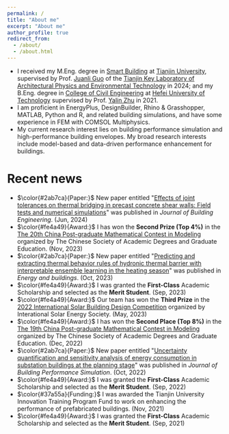 ```yaml
---
permalink: /
title: "About me"
excerpt: "About me"
author_profile: true
redirect_from: 
  - /about/
  - /about.html
---
```


- I received my M.Eng. degree in [Smart Building](http://tiei.tju.edu.cn/) at [Tianjin University](https://www.tju.edu.cn/english/index.htm), supervised by Prof. [Juanli Guo](http://t-arch.tju.edu.cn/info/2143/1125.htm) of the [Tianjin Key Laboratory of Architectural Physics and Environmental Technology](http://arch.tju.edu.cn/info/1233/1810.htm) in 2024; and my B.Eng. degree in [College of Civil Engineering](http://civil.hfut.edu.cn/) at [Hefei University of Technology](https://www.hfut.edu.cn/) supervised by Prof. [Yalin Zhu](http://civil.hfut.edu.cn/2021/0407/c8385a261299/page.htm) in 2021.
- I am proficient in EnergyPlus, DesignBuilder, Rhino & Grasshopper, MATLAB, Python and R, and related building simulations, and have some experience in FEM with COMSOL Multiphysics.
- My current research interest lies on building performance simulation and high-performance building envelopes. My broad research interests include model-based and data-driven performance enhancement for buildings.

Recent news
======
- $\color{#2ab7ca}{Paper:}$ New paper entitled "[Effects of joint tolerances on thermal bridging in precast concrete shear walls: Field tests and numerical simulations](https://doi.org/10.1016/j.jobe.2024.110097)" was published in *Journal of Building Engineering*. (Jun, 2024)
- $\color{#fe4a49}{Award:}$ I has won the **Second Prize (Top 4%)** in the [The 20th China Post-graduate Mathematical Contest in Modeling](https://cpipc.acge.org.cn//cw/detail/4/2c9080178aee323d018bccd11b4e428a) organized by The Chinese Society of Academic Degrees and Graduate Education. (Nov, 2023)
- $\color{#2ab7ca}{Paper:}$ New paper entitled "[Predicting and extracting thermal behavior rules of hydronic thermal barrier with interpretable ensemble learning in the heating season](https://doi.org/10.1016/j.enbuild.2023.113699)" was published in *Energy and buildings*. (Oct, 2023)
- $\color{#fe4a49}{Award:}$ I was granted the **First-Class** Academic Scholarship and selected as the **Merit Student**. (Sep, 2023)
- $\color{#fe4a49}{Award:}$ Our team has won the **Third Prize** in the [2022 International Solar Building Design Competition](https://isbdc.cn/) organized by Interational Solar Energy Society. (May, 2023)
- $\color{#fe4a49}{Award:}$ I has won the **Second Place (Top 8%)** in the [The 19th China Post-graduate Mathematical Contest in Modeling](https://cpipc.acge.org.cn//cw/detail/4/2c90801584d24a80018561061bb34b48) organized by The Chinese Society of Academic Degrees and Graduate Education. (Dec, 2022)
- $\color{#2ab7ca}{Paper:}$ New paper entitled "[Uncertainty quantification and sensitivity analysis of energy consumption in substation buildings at the planning stage](https://doi.org/10.1080/19401493.2022.2141881)" was published in *Journal of Building Performance Simulation*. (Oct, 2022)
- $\color{#fe4a49}{Award:}$ I was granted the **First-Class** Academic Scholarship and selected as the **Merit Student**. (Sep, 2022)
- $\color{#37a55a}{Funding:}$ I was awarded the Tianjin University Innovation Training Program Fund to work on enhancing the performance of prefabricated buildings. (Nov, 2021)
- $\color{#fe4a49}{Award:}$ I was granted the **First-Class** Academic Scholarship and selected as the **Merit Student**. (Sep, 2021)
